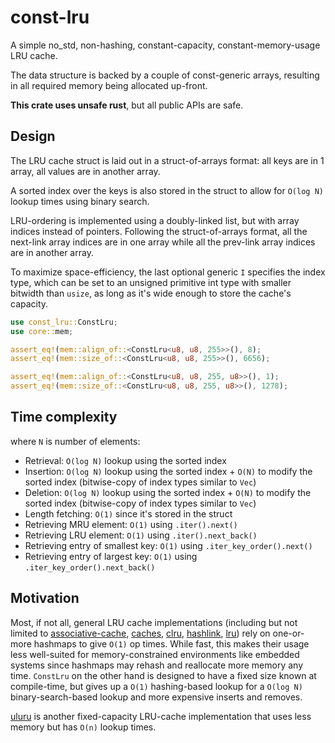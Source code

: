 # const-lru

A simple no_std, non-hashing, constant-capacity, constant-memory-usage LRU cache.

The data structure is backed by a couple of const-generic arrays, resulting in all required memory being allocated up-front.

**This crate uses unsafe rust**, but all public APIs are safe.

## Design

The LRU cache struct is laid out in a struct-of-arrays format: all keys are in 1 array, all values are in another array.

A sorted index over the keys is also stored in the struct to allow for `O(log N)` lookup times using binary search. 

LRU-ordering is implemented using a doubly-linked list, but with array indices instead of pointers. Following the struct-of-arrays format, all the next-link array indices are in one array while all the prev-link array indices are in another array.

To maximize space-efficiency, the last optional generic `I` specifies the index type, which can be set to an unsigned primitive int type with smaller bitwidth than `usize`, as long as it's wide enough to store the cache's capacity.

```rust
use const_lru::ConstLru;
use core::mem;

assert_eq!(mem::align_of::<ConstLru<u8, u8, 255>>(), 8);
assert_eq!(mem::size_of::<ConstLru<u8, u8, 255>>(), 6656);

assert_eq!(mem::align_of::<ConstLru<u8, u8, 255, u8>>(), 1);
assert_eq!(mem::size_of::<ConstLru<u8, u8, 255, u8>>(), 1278);
```

## Time complexity

where `N` is number of elements:
- Retrieval: `O(log N)` lookup using the sorted index
- Insertion: `O(log N)` lookup using the sorted index + `O(N)` to modify the sorted index (bitwise-copy of index types similar to `Vec`)
- Deletion: `O(log N)` lookup using the sorted index + `O(N)` to modify the sorted index (bitwise-copy of index types similar to `Vec`)
- Length fetching: `O(1)` since it's stored in the struct
- Retrieving MRU element: `O(1)` using `.iter().next()`
- Retrieving LRU element: `O(1)` using `.iter().next_back()`
- Retrieving entry of smallest key: `O(1)` using `.iter_key_order().next()`
- Retrieving entry of largest key: `O(1)` using `.iter_key_order().next_back()`

## Motivation

Most, if not all, general LRU cache implementations (including but not limited to [associative-cache](https://docs.rs/associative-cache), [caches](https://docs.rs/caches), [clru](https://docs.rs/clru), [hashlink](https://docs.rs/hashlink), [lru](https://docs.rs/lru)) rely on one-or-more hashmaps to give `O(1)` op times. While fast, this makes their usage less well-suited for memory-constrained environments like embedded systems since hashmaps may rehash and reallocate more memory any time. `ConstLru` on the other hand is designed to have a fixed size known at compile-time, but gives up a `O(1)` hashing-based lookup for a `O(log N)` binary-search-based lookup and more expensive inserts and removes.

[uluru](https://docs.rs/uluru) is another fixed-capacity LRU-cache implementation that uses less memory but has `O(n)` lookup times.
